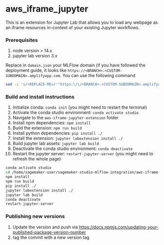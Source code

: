 # aws_iframe_jupyter

This is an extension for Jupyter Lab that allows you to load any webpage as an iframe resources in-context of your existing Jupyter workflows. 

### Prerequisites

1. node version > 14.x
1. jupyter lab version 3.x

Replace in `domain.json` your MLFlow domain (if you have followed the deployment guide, it looks like `https://<BRANCH>.<CUSTOM-SUBDOMAIN>.amplifyapp.com`. You can use the following command

```bash
sed -i 's/<REPLACE-ME>/'"https:\/\/<BRANCH>.<CUSTOM-SUBDOMAIN>.amplifyapp.com"'/' src/domain.json
```

### Build and install instructions
1. Initialize conda: `conda init` (you might need to restart the terminal)
1. Activate the conda studio environment: `conda activate studio`
1. Navigate to the `aws-iframe-jupyter-extension` folder
1. Install npm dependencies: `npm install`
1. Build the extension: `npm run build`
1. Install python dependencies: `pip install ./`
1. Install the extension: `jupyter labextension install ./`
1. Build jupyter lab assets: `jupyter lab build`
1. Deactivate the conda studio environment: `conda deactivate`
1. Restart the jupyter server: `restart-jupyter-server` (you might need to refresh the whole page)

```bash
conda activate studio
cd /home/sagemaker-user/sagemaker-studio-mlflow-integration/aws-iframe-jupyter-extension
npm install
npm run build
pip install ./
jupyter labextension install ./
jupyter lab build
conda deactivate
restart-jupyter-server
```
### Publishing new versions
1. Update the version and push via https://docs.npmjs.com/updating-your-published-package-version-number
1. tag the commit with a new version tag

